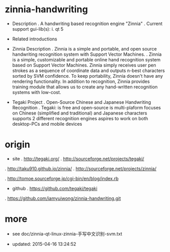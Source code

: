 zinnia-handwriting
==================
- Description
. A handwriting based recognition engine "Zinnia"
. Current support gui-lib(s):
  i. qt 5


- Related introductions

- Zinnia Description
. Zinnia is a simple and portable,
  and open source handwriting recognition system with Support Vector Machines.
. Zinnia is a simple, customizable and portable online hand recognition
  system based on Support Vector Machines.
  Zinnia simply receives user pen strokes as a sequence of coordinate data
  and outputs n-best characters sorted by SVM confidence.
  To keep portability, Zinnia doesn't have any rendering functionality.
  In addition to recognition, Zinnia provides training module that allows us
  to create any hand-written recognition systems with low-cost.

- Tegaki Project
. Open-Source Chinese and Japanese Handwriting Recognition
. Tegaki:
  is free and open-source
  is multi-plaform
  focuses on Chinese (simplified and traditional) and Japanese characters
  supports 2 different recognition engines
  aspires to work on both desktop-PCs and mobile devices


origin
======
- site
. http://tegaki.org/
. http://sourceforge.net/projects/tegaki/

. http://taku910.github.io/zinnia/
. http://sourceforge.net/projects/zinnia/

. http://tomoe.sourceforge.jp/cgi-bin/en/blog/index.rb

- github
. https://github.com/tegaki/tegaki

. https://github.com/iamyuiwong/zinnia-handwriting.git


more
====
- see doc/zinnia-qt-linux-zinnia-手写中文识别-svm.txt


- updated: 2015-04-16 13:24:52
